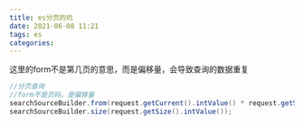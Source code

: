 ```yaml
---
title: es分页的坑
date: 2021-06-08 11:21
tags: es
categories: 
---
```


<!--more-->

这里的form不是第几页的意思，而是偏移量，会导致查询的数据重复

```java
//分页查询
//form不是页码，是偏移量
searchSourceBuilder.from(request.getCurrent().intValue() * request.getSize().intValue());
searchSourceBuilder.size(request.getSize().intValue());

```